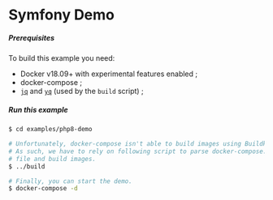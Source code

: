# Symfony Demo

##### Prerequisites

To build this example you need:

* Docker v18.09+ with experimental features enabled ;
* docker-compose ;
* [`jq`] and [`yq`] (used by the `build` script) ;

##### Run this example

```bash
$ cd examples/php8-demo

# Unfortunately, docker-compose isn't able to build images using Buildkit yet.
# As such, we have to rely on following script to parse docker-compose.yml
# file and build images.
$ ../build

# Finally, you can start the demo.
$ docker-compose -d
```

[`jq`]: https://stedolan.github.io/jq/download/
[`yq`]: https://github.com/kislyuk/yq
